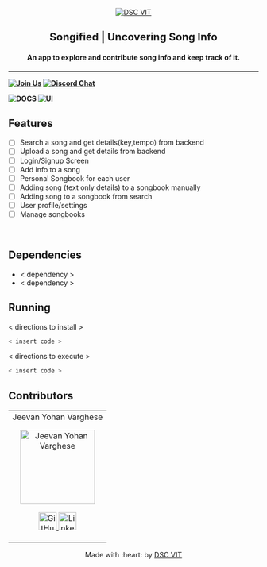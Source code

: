 <p align="center">
<a href="https://dscvit.com">
	<img src="https://user-images.githubusercontent.com/30529572/92081025-fabe6f00-edb1-11ea-9169-4a8a61a5dd45.png" alt="DSC VIT"/>
</a>
	<h2 align="center"> Songified | Uncovering Song Info </h2>
	<h4 align="center"> An app to explore and contribute song info and keep track of it. <h4>
</p>

---
[![Join Us](https://img.shields.io/badge/Join%20Us-Developer%20Student%20Clubs-red)](https://dsc.community.dev/vellore-institute-of-technology/)
[![Discord Chat](https://img.shields.io/discord/760928671698649098.svg)](https://discord.gg/498KVdSKWR)

[![DOCS](https://img.shields.io/badge/Documentation-see%20docs-green?style=flat-square&logo=appveyor)](INSERT_LINK_FOR_DOCS_HERE) 
  [![UI ](https://img.shields.io/badge/User%20Interface-Link%20to%20UI-orange?style=flat-square&logo=appveyor)](INSERT_UI_LINK_HERE)


## Features
- [ ] Search a song and get details(key,tempo) from backend
- [ ] Upload a song and get details from backend
- [ ] Login/Signup Screen
- [ ] Add info to a song
- [ ] Personal Songbook for each user
- [ ] Adding song (text only details) to a songbook manually
- [ ] Adding song to a songbook from search
- [ ] User profile/settings
- [ ] Manage songbooks

<br>

## Dependencies
 - < dependency >
 - < dependency >


## Running


< directions to install > 
```bash
< insert code >
```

< directions to execute >

```bash
< insert code >
```

## Contributors

<table>
	<tr align="center">
		<td>
		Jeevan Yohan Varghese
		<p align="center">
			<img src = "https://avatars.githubusercontent.com/u/51222118?s=400&u=7c55628e5d313be9527bdd4f902025b8e02376bc&v=4" width="150" height="150" alt="Jeevan Yohan Varghese">
		</p>
			<p align="center">
				<a href = "https://github.com/jeevan-yohan-varghese">
					<img src = "http://www.iconninja.com/files/241/825/211/round-collaboration-social-github-code-circle-network-icon.svg" width="36" height = "36" alt="GitHub"/>
				</a>
				<a href = "https://www.linkedin.com/in/jeevan-yohan-varghese/">
					<img src = "http://www.iconninja.com/files/863/607/751/network-linkedin-social-connection-circular-circle-media-icon.svg" width="36" height="36" alt="LinkedIn"/>
				</a>
			</p>
		</td>
	</tr>
</table>

<p align="center">
	Made with :heart: by <a href="https://dscvit.com">DSC VIT</a>
</p>